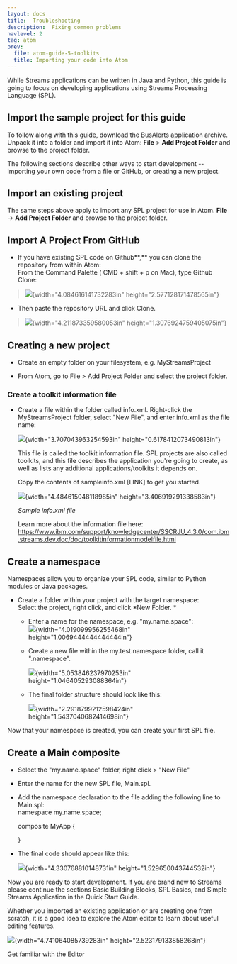 ```yaml
---
layout: docs
title:  Troubleshooting
description:  Fixing common problems
navlevel: 2
tag: atom
prev:
  file: atom-guide-5-toolkits
  title: Importing your code into Atom
---
```




While Streams applications can be written in Java and Python, this guide
is going to focus on developing applications using Streams Processing
Language (SPL).

Import the sample project for this guide
-----------------------------------------

To follow along with this guide, download the BusAlerts application
archive. Unpack it into a folder and import it into Atom: **File** \>
**Add Project Folder** and browse to the project folder.

The following sections describe other ways to start development --
importing your own code from a file or GitHub, or creating a new
project.

Import an existing project
--------------------------

The same steps above apply to import any SPL project for use in Atom.
**File** -\> **Add Project Folder** and browse to the project folder.

Import A Project From GitHub
----------------------------

-   If you have existing SPL code on Github**,** you can clone the
    repository from within Atom:\
    From the Command Palette ( CMD + shift + p on Mac), type Github
    Clone:

> ![](media/image6.png){width="4.084616141732283in"
> height="2.577128171478565in"}

-   Then paste the repository URL and click Clone.

> ![](media/image7.png){width="4.211873359580053in"
> height="1.3076924759405075in"}

Creating a new project
----------------------

-   Create an empty folder on your filesystem, e.g. MyStreamsProject

-   From Atom, go to File \> Add Project Folder and select the project
    folder.

### Create a toolkit information file

-   Create a file within the folder called info.xml. Right-click the
    MyStreamsProject folder, select "New File", and enter info.xml as
    the file name:

    ![](media/image8.png){width="3.707043963254593in"
    height="0.6178412073490813in"}

    This file is called the toolkit information file. SPL projects are
    also called toolkits, and this file describes the application you're
    going to create, as well as lists any additional
    applications/toolkits it depends on.

    Copy the contents of sampleinfo.xml \[LINK\] to get you started.

    ![](media/image9.png){width="4.484615048118985in"
    height="3.406919291338583in"}

    *Sample info.xml file*

    Learn more about the information file here:
    <https://www.ibm.com/support/knowledgecenter/SSCRJU_4.3.0/com.ibm.streams.dev.doc/doc/toolkitinformationmodelfile.html>

Create a namespace
------------------

Namespaces allow you to organize your SPL code, similar to Python
modules or Java packages.

-   Create a folder within your project with the target namespace:\
    Select the project, right click, and click *New Folder. *

    -   Enter a name for the namespace, e.g. "my.name.space":\
        ![](media/image10.png){width="4.019099956255468in"
        height="1.0069444444444444in"}

    -   Create a new file within the my.test.namespace folder, call it
        ".namespace".

        ![](media/image11.png){width="5.053846237970253in"
        height="1.046405293088364in"}

    -   The final folder structure should look like this:

        ![](media/image12.png){width="2.2918799212598424in"
        height="1.5437040682414698in"}

Now that your namespace is created, you can create your first SPL file.

Create a Main composite
-----------------------

-   Select the "my.name.space" folder, right click \> "New File"

-   Enter the name for the new SPL file, Main.spl.

-   Add the namespace declaration to the file adding the following line
    to Main.spl:\
    namespace my.name.space;

    composite MyApp {

    }

-   The final code should appear like this:

    ![](media/image13.png){width="4.330768810148731in"
    height="1.529650043744532in"}

Now you are ready to start development. If you are brand new to Streams
please continue the sections Basic Building Blocks, SPL Basics, and
Simple Streams Application in the Quick Start Guide.

Whether you imported an existing application or are creating one from
scratch, it is a good idea to explore the Atom editor to learn about
useful editing features.

![](media/image14.png){width="4.741064085739283in"
height="2.523179133858268in"}

Get familiar with the Editor
